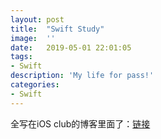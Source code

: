 ```yaml
---
layout:	post
title:	"Swift Study"
image:	''
date:	2019-05-01 22:01:05
tags:	
- Swift
description: 'My life for pass!'
categories:
- Swift
---
```


全写在iOS club的博客里面了：[链接](https://jlu-ios-club.github.io/blog/)